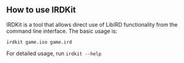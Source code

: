 ## How to use IRDKit

IRDKit is a tool that allows direct use of LibIRD functionality from the command line interface. The basic usage is:
```
irdkit game.iso game.ird
```
For detailed usage, run `irdkit --help`